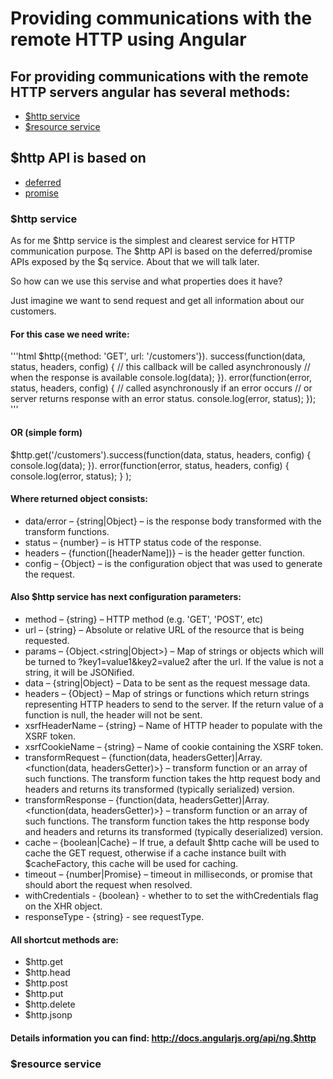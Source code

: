 # Providing communications with the remote HTTP using Angular

## For providing communications with the remote HTTP servers angular has several methods:

* <a href='#http'>$http service</a>
* <a href='#resource'>$resource service</a>

## $http API is based on
* <a href='#deferred'>deferred</a>
* <a href='#promise'>promise</a>

### <a name='http'>$http service</a>

As for me $http service is the simplest and clearest service for HTTP communication purpose.
The $http API is based on the deferred/promise APIs exposed by the $q service. About that we will talk later. 

So how can we use this servise and what properties does it have?

Just imagine we want to send request  and get all information about our customers. 
#### For this case we need write:
'''html
$http({method: 'GET', url: '/customers'}).
  success(function(data, status, headers, config) {
    // this callback will be called asynchronously
    // when the response is available
    console.log(data);
  }).
  error(function(error, status, headers, config) {
    // called asynchronously if an error occurs
    // or server returns response with an error status.
    console.log(error, status);
  });
'''

#### OR (simple form)

$http.get('/customers').success(function(data, status, headers, config) {
    console.log(data);
  }).
  error(function(error, status, headers, config) {
    console.log(error, status);
  }
);

#### Where returned object consists:

* data/error – {string|Object} – is the response body transformed with the transform functions.
* status – {number} – is HTTP status code of the response.
* headers – {function([headerName])} – is the header getter function.
* config – {Object} – is the configuration object that was used to generate the request.

#### Also $http service has next configuration parameters:


* method – {string} – HTTP method (e.g. 'GET', 'POST', etc)
* url – {string} – Absolute or relative URL of the resource that is being requested.
* params – {Object.<string|Object>} – Map of strings or objects which will be turned to ?key1=value1&key2=value2 after the url. If the value is not a string, it will be JSONified.
* data – {string|Object} – Data to be sent as the request message data.
* headers – {Object} – Map of strings or functions which return strings representing HTTP headers to send to the server. If the return value of a function is null, the header will not be sent.
* xsrfHeaderName – {string} – Name of HTTP header to populate with the XSRF token.
* xsrfCookieName – {string} – Name of cookie containing the XSRF token.
* transformRequest – {function(data, headersGetter)|Array.<function(data, headersGetter)>} – transform function or an array of such functions. The transform function takes the http request body and headers and returns its transformed (typically serialized) version.
* transformResponse – {function(data, headersGetter)|Array.<function(data, headersGetter)>} – transform function or an array of such functions. The transform function takes the http response body and headers and returns its transformed (typically deserialized) version.
* cache – {boolean|Cache} – If true, a default $http cache will be used to cache the GET request, otherwise if a cache instance built with $cacheFactory, this cache will be used for caching.
* timeout – {number|Promise} – timeout in milliseconds, or promise that should abort the request when resolved.
* withCredentials - {boolean} - whether to to set the withCredentials flag on the XHR object.
* responseType - {string} - see requestType.

#### All shortcut methods are:
* $http.get
* $http.head
* $http.post
* $http.put
* $http.delete
* $http.jsonp

#### Details information you can find: http://docs.angularjs.org/api/ng.$http

### <a name='resource'>$resource service</a>

